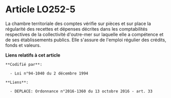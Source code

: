 # Article LO252-5

La chambre territoriale des comptes vérifie sur pièces et sur place la régularité des recettes et dépenses décrites dans les
comptabilités respectives de la collectivité d'outre-mer sur laquelle elle a compétence et de ses établissements publics.
Elle s'assure de l'emploi régulier des crédits, fonds et valeurs.

**Liens relatifs à cet article**

	**Codifié par**:

	  - Loi n°94-1040 du 2 décembre 1994

	**Liens**:

	  - DEPLACE: Ordonnance n°2016-1360 du 13 octobre 2016 - art. 33
